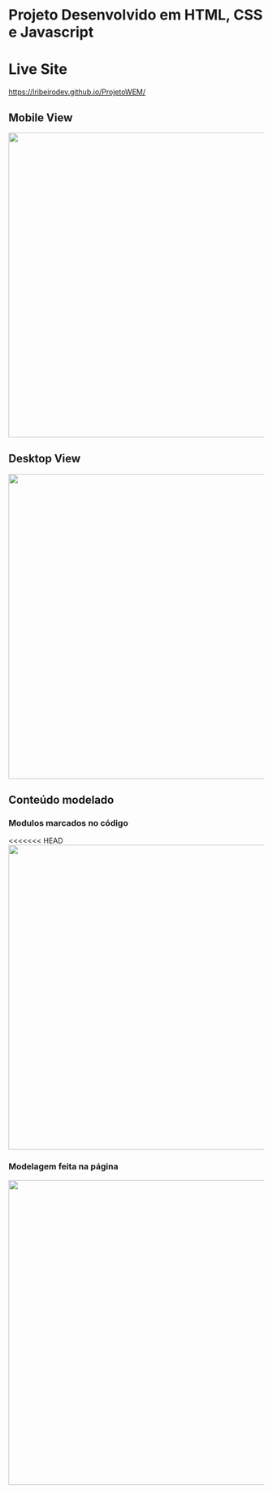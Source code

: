 # Projeto Desenvolvido em HTML, CSS e Javascript

# Live Site
https://lribeirodev.github.io/ProjetoWEM/

## Mobile View
<img src="/../master/screenshots/mobile.png" height="600px"/>

## Desktop View
<img src="/../master/screenshots/desktop.png" width="600px"/>

## Conteúdo modelado

### Modulos marcados no código
<<<<<<< HEAD
<img src="/../master/modelagem/modulos.png" width="600px"/>

### Modelagem feita na página
<img src="/../master/modelagem/modelagem.png" width="600px"/>
